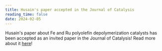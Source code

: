 ```yaml
---
title: Husain's paper accepted in the Journal of Catalysis
reading_time: false
date: 2024-02-05
---
```


Husain's paper about Fe and Ru polyolefin depolymerization catalysts has been accepted as an invited paper in the Journal of Catalysis! Read more about it [here](/publication/adamji-large-scale-2024/)!

<!--more-->
